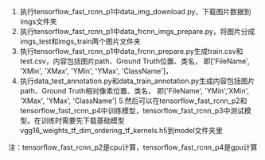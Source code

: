 1. 执行tensorflow_fast_rcnn_p1中data_img_download.py，下载图片数据到imgs文件夹
2. 执行tensorflow_fast_rcnn_p1中data_frcnn_imgs_prepare.py，将图片分成imgs_test和imgs_train两个图片文件夹
3. 执行tensorflow_fast_rcnn_p1中data_frcnn_prepare.py生成train.csv和test.csv，内容包括图片path、Ground Truth位置、类名，
即['FileName', 'XMin', 'XMax', 'YMin', 'YMax', 'ClassName']，
4. 执行data_test_annotation.py和data_train_annotation.py生成内容包括图片path、Ground Truth相对像素位置、类名，
即['FileName', 'YMin','XMin', 'XMax',  'YMax', 'ClassName']
5.然后可以在tensorflow_fast_rcnn_p2和tensorflow_fast_rcnn_p4中训练模型，tensorflow_fast_rcnn_p3中测试模型。在训练时需要先下载基础模型vgg16_weights_tf_dim_ordering_tf_kernels.h5到model文件夹里

注：tensorflow_fast_rcnn_p2是cpu计算，tensorflow_fast_rcnn_p4是gpu计算
